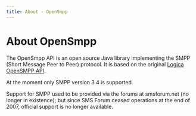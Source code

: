 ```yaml
---
title: About - OpenSmpp
---
```


# About OpenSmpp

The OpenSmpp API is an open source Java library implementing the SMPP (Short
Message Peer to Peer) protocol. It is based on the original
[Logica OpenSMPP API](http://opensmpp.logica.com/).

At the moment only SMPP version 3.4 is supported.

Support for SMPP used to be provided via the forums at smsforum.net (no longer
in existence); but since SMS Forum ceased operations at the end of 2007,
official support is no longer available.

